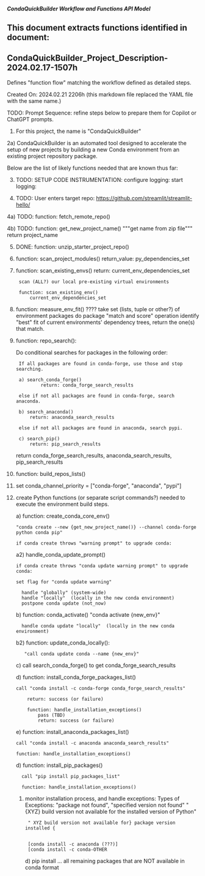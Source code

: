 ##### CondaQuickBuilder Workflow and Functions API Model
## This document extracts functions identified in document: 
## CondaQuickBuilder_Project_Description-2024.02.17-1507h 

Defines "function flow" matching the workflow defined as detailed steps.

Created On: 2024.02.21 2206h
(this markdown file replaced the YAML file with the same name.)

TODO: Prompt Sequence: refine steps below to prepare them for Copilot or ChatGPT prompts.

1) For this project, the name is "CondaQuickBuilder"

2a) CondaQuickBuilder is an automated tool designed to accelerate the setup of new projects by building a new Conda environment from an existing project repository package.

Below are the list of likely functions needed that are known thus far: 

3) TODO: SETUP CODE INSTRUMENTATION: 
    configure logging:
    start logging: 

4) TODO: User enters target repo: https://github.com/streamlit/streamlit-hello/

4a) TODO: function: fetch_remote_repo()

4b) TODO: function: get_new_project_name()
        """get name from zip file"""
        return project_name

5) DONE: function: unzip_starter_project_repo()

6) function: scan_project_modules()
    return_value: py_dependencies_set

7) function: scan_existing_envs()
        return:  current_env_dependencies_set

        scan (ALL?) our local pre-existing virtual environments 

        function: scan_existing_env()
            current_env_dependencies_set
    
8) function: measure_env_fit() ???? 
        take set (lists, tuple or other?) of environment packages 
        do package "match and score" operation 
        identify "best" fit of current environments' dependency trees,
        return the one(s) that match.

9) function: repo_search(): 

    Do conditional searches for packages in the following order:

        If all packages are found in conda-forge, use those and stop searching.

        a) search_conda_forge()
                return: conda_forge_search_results
        
        else if not all packages are found in conda-forge, search anaconda.

        b) search_anaconda() 
            return: anaconda_search_results
        
        else if not all packages are found in anaconda, search pypi.
        
        c) search_pip()
            return: pip_search_results

    return conda_forge_search_results, anaconda_search_results, pip_search_results

10) function: build_repos_lists()

11) set conda_channel_priority = ["conda-forge", "anaconda", "pypi"]

12) create Python functions (or separate script commands?) needed to execute the environment build steps.

    a) function: create_conda_core_env() 

        "conda create --new {get_new_project_name()} --channel conda-forge python conda pip"

        if conda create throws "warning prompt" to upgrade conda:

    a2) handle_conda_update_prompt() 

        if conda create throws "conda update warning prompt" to upgrade conda:

        set flag for "conda update warning"

          handle "globally" (system-wide)
          handle "locally"  (locally in the new conda environment)
          postpone conda update (not_now)

    b) function: conda_activate() 
            "conda activate {new_env}"

          handle conda update "locally"  (locally in the new conda environment)

     b2)  function: update_conda_locally():
           
           "call conda update conda --name {new_env}"

    c) call search_conda_forge() to get conda_forge_search_results

    d) function: install_conda_forge_packages_list() 

        call "conda install -c conda-forge conda_forge_search_results"

            return: success (or failure)

            function: handle_installation_exceptions()
                pass (TBD)
                return: success (or failure)

    e) function: install_anaconda_packages_list() 

        call "conda install -c anaconda anaconda_search_results"

        function: handle_installation_exceptions()

    d) function: install_pip_packages() 

          call "pip install pip_packages_list"

          function: handle_installation_exceptions()




    1) monitor installation process, and handle exceptions: 
        Types of Exceptions: 
            "package not found", 
            "specified version not found"
            "{XYZ} build version not available for the installed version of Python"

            " XYZ build version not available for} package version installed {


            [conda install -c anaconda (???)]
            [conda install -c conda-OTHER

        d) pip install ... all remaining packages that are NOT available in conda format
